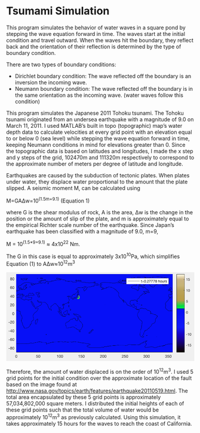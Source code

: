 # Tsumami Simulation

This program simulates the behavior of water waves in a square pond by stepping the wave equation forward in time. The waves start at the initial condition and travel outward. When the waves hit the boundary, they reflect back and the orientation of their reflection is determined by the type of boundary condition.

There are two types of boundary conditions:
- Dirichlet boundary condition: The wave reflected off the boundary is an inversion the incoming wave.
- Neumann boundary condition: The wave reflected off the boundary is in the same orientation as the incoming wave. (water waves follow this condition)

This program simulates the Japanese 2011 Tohoku tsunami. The Tohoku tsunami originated from an undersea earthquake with a magnitude of 9.0 on March 11, 2011. I used MATLAB’s built in topo (topographic) map’s water depth data to calculate velocities at every grid point with an elevation equal to or below 0 (sea level) while stepping the wave equation forward in time, keeping Neumann conditions in mind for elevations greater than 0. Since the topographic data is based on latitudes and longitudes, I made the x step and y steps of the grid, 102470m and 111320m respectively to correspond to the approximate number of meters per degree of latitude and longitude.

Earthquakes are caused by the subduction of tectonic plates. When plates under water, they displace water proportional to the amount that the plate slipped. A seismic moment M, can be calculated using

M=GAΔw=10<sup>(1.5m+9.1)</sup> (Equation 1)

where G is the shear modulus of rock, A is the area, Δw is the change in the position or the amount of slip of the plate, and m is approximately equal to the empirical Richter scale number of the earthquake. Since Japan’s earthquake has been classified with a magnitude of 9.0, m=9,

M = 10<sup>(1.5*9+9.1)</sup> ≈ 4x10<sup>22</sup> Nm.

The G in this case is equal to approximately 3x10<sup>10</sup>Pa, which simplifies Equation (1) to
AΔw≈10<sup>12</sup>m<sup>3</sup>

![pic](./tsunami.gif)

Therefore, the amount of water displaced is on the order of 10<sup>12</sup>m<sup>3</sup>. I used 5 grid points for the initial condition over the approximate location of the fault based on the image found at http://www.nasa.gov/topics/earth/features/earthquake20110519.html. The total area encapsulated by these 5 grid points is approximately 57,034,802,000 square meters. I distributed the initial heights of each of these grid points such that the total volume of water would be approximately 10<sup>12</sup>m<sup>3</sup> as previously calculated. Using this simulation, it takes approximately 15 hours for the waves to reach the coast of California.
